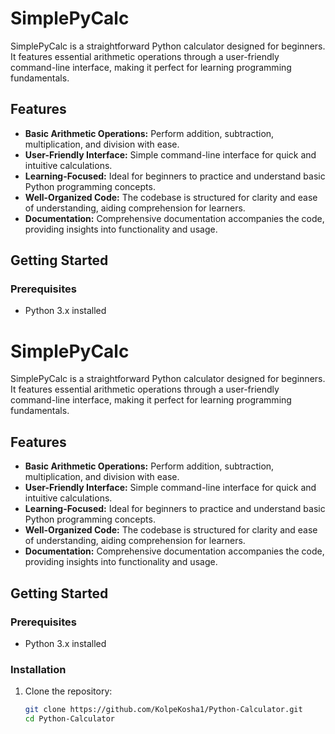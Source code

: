 # SimplePyCalc

SimplePyCalc is a straightforward Python calculator designed for beginners. It features essential arithmetic operations through a user-friendly command-line interface, making it perfect for learning programming fundamentals.

## Features

- **Basic Arithmetic Operations:** Perform addition, subtraction, multiplication, and division with ease.
- **User-Friendly Interface:** Simple command-line interface for quick and intuitive calculations.
- **Learning-Focused:** Ideal for beginners to practice and understand basic Python programming concepts.
- **Well-Organized Code:** The codebase is structured for clarity and ease of understanding, aiding comprehension for learners.
- **Documentation:** Comprehensive documentation accompanies the code, providing insights into functionality and usage.

## Getting Started

### Prerequisites

- Python 3.x installed
# SimplePyCalc

SimplePyCalc is a straightforward Python calculator designed for beginners. It features essential arithmetic operations through a user-friendly command-line interface, making it perfect for learning programming fundamentals.

## Features

- **Basic Arithmetic Operations:** Perform addition, subtraction, multiplication, and division with ease.
- **User-Friendly Interface:** Simple command-line interface for quick and intuitive calculations.
- **Learning-Focused:** Ideal for beginners to practice and understand basic Python programming concepts.
- **Well-Organized Code:** The codebase is structured for clarity and ease of understanding, aiding comprehension for learners.
- **Documentation:** Comprehensive documentation accompanies the code, providing insights into functionality and usage.

## Getting Started

### Prerequisites

- Python 3.x installed

### Installation

1. Clone the repository:

   ```bash
   git clone https://github.com/KolpeKosha1/Python-Calculator.git
   cd Python-Calculator

